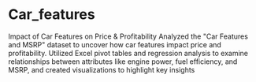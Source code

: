 # Car_features
Impact of Car Features on Price &amp; Profitability Analyzed the "Car Features and MSRP" dataset to uncover how car features impact price and profitability. Utilized Excel pivot tables and regression analysis to examine relationships between attributes like engine power, fuel efficiency, and MSRP, and created visualizations to highlight key insights
